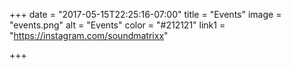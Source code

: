 +++
date = "2017-05-15T22:25:16-07:00"
title = "Events"
image = "events.png"
alt = "Events"
color = "#212121"
link1 = "https://instagram.com/soundmatrixx"

+++
